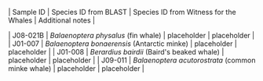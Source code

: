 |  Sample ID  |         Species ID from BLAST                     | Species ID from Witness for the Whales | Additional notes |

|  J08-021B   | *Balaenoptera physalus* (fin whale)               |  placeholder                           |    placeholder   |
|   J01-007   | *Balaenoptera bonaerensis* (Antarctic minke)      |  placeholder                           |    placeholder   |
|   J01-008   | *Berardius bairdii* (Baird's beaked whale)        |  placeholder                           |    placeholder   |
|   J09-011   | *Balaenoptera acutorostrata* (common minke whale) |  placeholder                           |    placeholder   |
